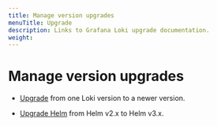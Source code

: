 ```yaml
---
title: Manage version upgrades
menuTitle: Upgrade
description: Links to Grafana Loki upgrade documentation.
weight: 
---
```

# Manage version upgrades

- [Upgrade](https://grafana.com/docs/loki/<LOKI_VERSION>/setup/upgrade/) from one Loki version to a newer version.

- [Upgrade Helm](https://grafana.com/docs/loki/<LOKI_VERSION>/setup/upgrade/) from Helm v2.x to Helm v3.x.
